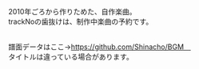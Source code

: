 2010年ごろから作りためた、自作楽曲。<br>
trackNoの歯抜けは、制作中楽曲の予約です。<br>
<br>

譜面データはここ→https://github.com/Shinacho/BGM　 <br>
タイトルは違っている場合があります。<br>
